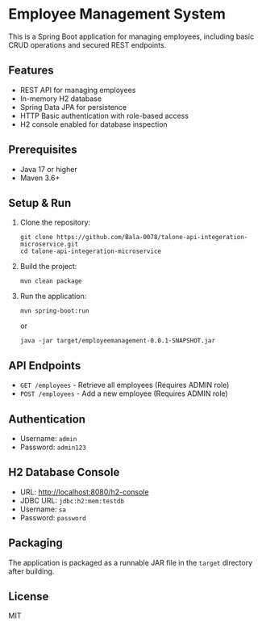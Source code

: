 # Employee Management System

This is a Spring Boot application for managing employees, including basic CRUD operations and secured REST endpoints.

## Features
- REST API for managing employees
- In-memory H2 database
- Spring Data JPA for persistence
- HTTP Basic authentication with role-based access
- H2 console enabled for database inspection

## Prerequisites
- Java 17 or higher
- Maven 3.6+

## Setup & Run
1. Clone the repository:
   ```
   git clone https://github.com/Bala-0078/talone-api-integeration-microservice.git
   cd talone-api-integeration-microservice
   ```
2. Build the project:
   ```
   mvn clean package
   ```
3. Run the application:
   ```
   mvn spring-boot:run
   ```
   or
   ```
   java -jar target/employeemanagement-0.0.1-SNAPSHOT.jar
   ```

## API Endpoints
- `GET /employees` - Retrieve all employees (Requires ADMIN role)
- `POST /employees` - Add a new employee (Requires ADMIN role)

## Authentication
- Username: `admin`
- Password: `admin123`

## H2 Database Console
- URL: [http://localhost:8080/h2-console](http://localhost:8080/h2-console)
- JDBC URL: `jdbc:h2:mem:testdb`
- Username: `sa`
- Password: `password`

## Packaging
The application is packaged as a runnable JAR file in the `target` directory after building.

## License
MIT
